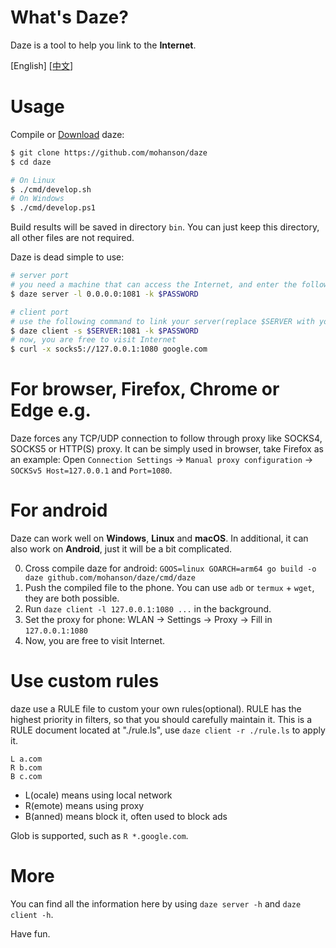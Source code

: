 # What's Daze?

Daze is a tool to help you link to the **Internet**.

\[English\] \[[中文](./README_CN.md)\]

# Usage

Compile or [Download](https://github.com/mohanson/daze/releases) daze:

```sh
$ git clone https://github.com/mohanson/daze
$ cd daze

# On Linux
$ ./cmd/develop.sh
# On Windows
$ ./cmd/develop.ps1
```

Build results will be saved in directory `bin`. You can just keep this directory, all other files are not required.

Daze is dead simple to use:

```sh
# server port
# you need a machine that can access the Internet, and enter the following command:
$ daze server -l 0.0.0.0:1081 -k $PASSWORD

# client port
# use the following command to link your server(replace $SERVER with your server ip):
$ daze client -s $SERVER:1081 -k $PASSWORD
# now, you are free to visit Internet
$ curl -x socks5://127.0.0.1:1080 google.com
```

# For browser, Firefox, Chrome or Edge e.g.

Daze forces any TCP/UDP connection to follow through proxy like SOCKS4, SOCKS5 or HTTP(S) proxy. It can be simply used in browser, take Firefox as an example: Open `Connection Settings` -> `Manual proxy configuration` -> `SOCKSv5 Host=127.0.0.1` and `Port=1080`.

# For android

Daze can work well on **Windows**, **Linux** and **macOS**. In additional, it can also work on **Android**, just it will be a bit complicated.

0. Cross compile daze for android: `GOOS=linux GOARCH=arm64 go build -o daze github.com/mohanson/daze/cmd/daze`
0. Push the compiled file to the phone. You can use `adb` or `termux` + `wget`, they are both possible.
0. Run `daze client -l 127.0.0.1:1080 ...` in the background.
0. Set the proxy for phone: WLAN -> Settings -> Proxy -> Fill in `127.0.0.1:1080`
0. Now, you are free to visit Internet.

# Use custom rules

daze use a RULE file to custom your own rules(optional). RULE has the highest priority in filters, so that you should carefully maintain it. This is a RULE document located at "./rule.ls", use `daze client -r ./rule.ls` to apply it.

```
L a.com
R b.com
B c.com
```

- L(ocale) means using local network
- R(emote) means using proxy
- B(anned) means block it, often used to block ads

Glob is supported, such as `R *.google.com`.

# More

You can find all the information here by using `daze server -h` and `daze client -h`.

Have fun.
